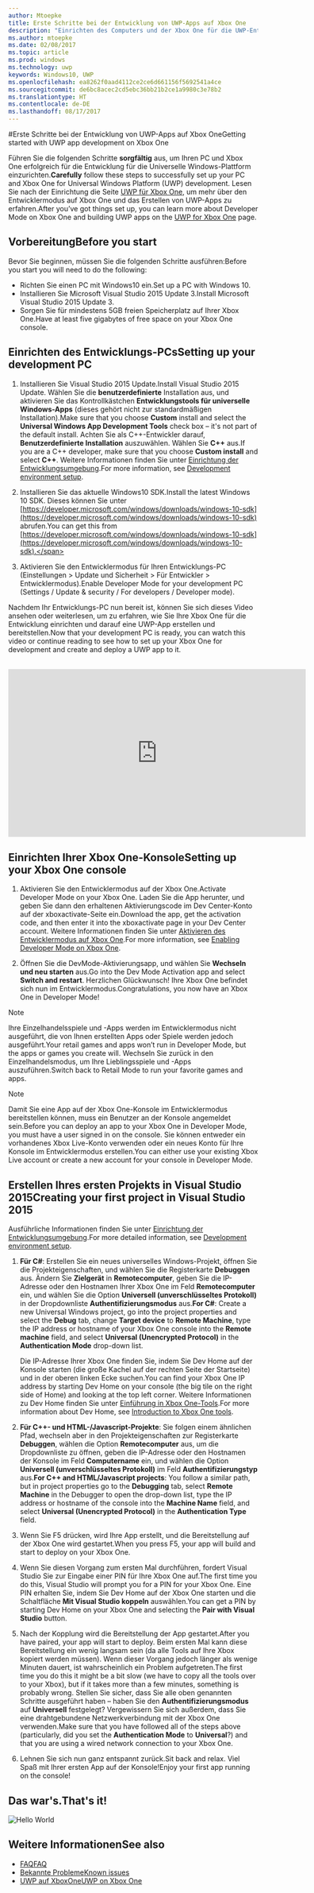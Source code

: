 ```yaml
---
author: Mtoepke
title: Erste Schritte bei der Entwicklung von UWP-Apps auf Xbox One
description: "Einrichten des Computers und der Xbox One für die UWP-Entwicklung"
ms.author: mtoepke
ms.date: 02/08/2017
ms.topic: article
ms.prod: windows
ms.technology: uwp
keywords: Windows10, UWP
ms.openlocfilehash: ea8262f0aad4112ce2ce6d661156f5692541a4ce
ms.sourcegitcommit: de6bc8acec2cd5ebc36bb21b2ce1a9980c3e78b2
ms.translationtype: HT
ms.contentlocale: de-DE
ms.lasthandoff: 08/17/2017
---
```

#<a name="getting-started-with-uwp-app-development-on-xbox-one"></a><span data-ttu-id="f7210-104">Erste Schritte bei der Entwicklung von UWP-Apps auf Xbox One</span><span class="sxs-lookup"><span data-stu-id="f7210-104">Getting started with UWP app development on Xbox One</span></span>

<span data-ttu-id="f7210-105">Führen Sie die folgenden Schritte **sorgfältig** aus, um Ihren PC und Xbox One erfolgreich für die Entwicklung für die Universelle Windows-Plattform einzurichten.</span><span class="sxs-lookup"><span data-stu-id="f7210-105">**Carefully** follow these steps to successfully set up your PC and Xbox One for Universal Windows Platform (UWP) development.</span></span> <span data-ttu-id="f7210-106">Lesen Sie nach der Einrichtung die Seite [UWP für Xbox One](index.md), um mehr über den Entwicklermodus auf Xbox One und das Erstellen von UWP-Apps zu erfahren.</span><span class="sxs-lookup"><span data-stu-id="f7210-106">After you’ve got things set up, you can learn more about Developer Mode on Xbox One and building UWP apps on the [UWP for Xbox One](index.md) page.</span></span> 

## <a name="before-you-start"></a><span data-ttu-id="f7210-107">Vorbereitung</span><span class="sxs-lookup"><span data-stu-id="f7210-107">Before you start</span></span>
<span data-ttu-id="f7210-108">Bevor Sie beginnen, müssen Sie die folgenden Schritte ausführen:</span><span class="sxs-lookup"><span data-stu-id="f7210-108">Before you start you will need to do the following:</span></span>
-   <span data-ttu-id="f7210-109">Richten Sie einen PC mit Windows10 ein.</span><span class="sxs-lookup"><span data-stu-id="f7210-109">Set up a PC with Windows 10.</span></span>
-   <span data-ttu-id="f7210-110">Installieren Sie Microsoft Visual Studio 2015 Update 3.</span><span class="sxs-lookup"><span data-stu-id="f7210-110">Install Microsoft Visual Studio 2015 Update 3.</span></span>
- <span data-ttu-id="f7210-111">Sorgen Sie für mindestens 5GB freien Speicherplatz auf Ihrer Xbox One.</span><span class="sxs-lookup"><span data-stu-id="f7210-111">Have at least five gigabytes of free space on your Xbox One console.</span></span>

## <a name="setting-up-your-development-pc"></a><span data-ttu-id="f7210-112">Einrichten des Entwicklungs-PCs</span><span class="sxs-lookup"><span data-stu-id="f7210-112">Setting up your development PC</span></span>
1.  <span data-ttu-id="f7210-113">Installieren Sie Visual Studio 2015 Update.</span><span class="sxs-lookup"><span data-stu-id="f7210-113">Install Visual Studio 2015 Update.</span></span> <span data-ttu-id="f7210-114">Wählen Sie die **benutzerdefinierte** Installation aus, und aktivieren Sie das Kontrollkästchen **Entwicklungstools für universelle Windows-Apps** (dieses gehört nicht zur standardmäßigen Installation).</span><span class="sxs-lookup"><span data-stu-id="f7210-114">Make sure that you choose **Custom** install and select the **Universal Windows App Development Tools** check box – it's not part of the default install.</span></span> <span data-ttu-id="f7210-115">Achten Sie als C++-Entwickler darauf, **Benutzerdefinierte Installation** auszuwählen. Wählen Sie **C++** aus.</span><span class="sxs-lookup"><span data-stu-id="f7210-115">If you are a C++ developer, make sure that you choose **Custom install** and select **C++**.</span></span> <span data-ttu-id="f7210-116">Weitere Informationen finden Sie unter [Einrichtung der Entwicklungsumgebung](development-environment-setup.md).</span><span class="sxs-lookup"><span data-stu-id="f7210-116">For more information, see [Development environment setup](development-environment-setup.md).</span></span> 

2.  <span data-ttu-id="f7210-117">Installieren Sie das aktuelle Windows10 SDK.</span><span class="sxs-lookup"><span data-stu-id="f7210-117">Install the latest Windows 10 SDK.</span></span> <span data-ttu-id="f7210-118">Dieses können Sie unter [https://developer.microsoft.com/windows/downloads/windows-10-sdk](https://developer.microsoft.com/windows/downloads/windows-10-sdk) abrufen.</span><span class="sxs-lookup"><span data-stu-id="f7210-118">You can get this from [https://developer.microsoft.com/windows/downloads/windows-10-sdk](https://developer.microsoft.com/windows/downloads/windows-10-sdk).</span></span>

3.  <span data-ttu-id="f7210-119">Aktivieren Sie den Entwicklermodus für Ihren Entwicklungs-PC (Einstellungen > Update und Sicherheit > Für Entwickler > Entwicklermodus).</span><span class="sxs-lookup"><span data-stu-id="f7210-119">Enable Developer Mode for your development PC (Settings / Update & security / For developers / Developer mode).</span></span>


<span data-ttu-id="f7210-120">Nachdem Ihr Entwicklungs-PC nun bereit ist, können Sie sich dieses Video ansehen oder weiterlesen, um zu erfahren, wie Sie Ihre Xbox One für die Entwicklung einrichten und darauf eine UWP-App erstellen und bereitstellen.</span><span class="sxs-lookup"><span data-stu-id="f7210-120">Now that your development PC is ready, you can watch this video or continue reading to see how to set up your Xbox One for development and create and deploy a UWP app to it.</span></span>
</br>
</br>
<iframe src="https://channel9.msdn.com/Events/Xbox/App-Dev-on-Xbox/Get-started-with-App-Dev-on-Xbox/player#time=51s:paused" width="600" height="338"  allowFullScreen frameBorder="0"></iframe>

## <a name="setting-up-your-xbox-one-console"></a><span data-ttu-id="f7210-121">Einrichten Ihrer Xbox One-Konsole</span><span class="sxs-lookup"><span data-stu-id="f7210-121">Setting up your Xbox One console</span></span>

1.  <span data-ttu-id="f7210-122">Aktivieren Sie den Entwicklermodus auf der Xbox One.</span><span class="sxs-lookup"><span data-stu-id="f7210-122">Activate Developer Mode on your Xbox One.</span></span> <span data-ttu-id="f7210-123">Laden Sie die App herunter, und geben Sie dann den erhaltenen Aktivierungscode im Dev Center-Konto auf der xboxactivate-Seite ein.</span><span class="sxs-lookup"><span data-stu-id="f7210-123">Download the app, get the activation code, and then enter it into the xboxactivate page in your Dev Center account.</span></span> <span data-ttu-id="f7210-124">Weitere Informationen finden Sie unter [Aktivieren des Entwicklermodus auf Xbox One](devkit-activation.md).</span><span class="sxs-lookup"><span data-stu-id="f7210-124">For more information, see [Enabling Developer Mode on Xbox One](devkit-activation.md).</span></span> 

2.  <span data-ttu-id="f7210-125">Öffnen Sie die DevMode-Aktivierungsapp, und wählen Sie **Wechseln und neu starten** aus.</span><span class="sxs-lookup"><span data-stu-id="f7210-125">Go into the Dev Mode Activation app and select **Switch and restart**.</span></span> <span data-ttu-id="f7210-126">Herzlichen Glückwunsch! Ihre Xbox One befindet sich nun im Entwicklermodus.</span><span class="sxs-lookup"><span data-stu-id="f7210-126">Congratulations, you now have an Xbox One in Developer Mode!</span></span>
  
  > [!NOTE]
  > <span data-ttu-id="f7210-127">Ihre Einzelhandelsspiele und -Apps werden im Entwicklermodus nicht ausgeführt, die von Ihnen erstellten Apps oder Spiele werden jedoch ausgeführt.</span><span class="sxs-lookup"><span data-stu-id="f7210-127">Your retail games and apps won’t run in Developer Mode, but the apps or games you create will.</span></span> <span data-ttu-id="f7210-128">Wechseln Sie zurück in den Einzelhandelsmodus, um Ihre Lieblingsspiele und -Apps auszuführen.</span><span class="sxs-lookup"><span data-stu-id="f7210-128">Switch back to Retail Mode to run your favorite games and apps.</span></span>
    
  > [!NOTE]
  > <span data-ttu-id="f7210-129">Damit Sie eine App auf der Xbox One-Konsole im Entwicklermodus bereitstellen können, muss ein Benutzer an der Konsole angemeldet sein.</span><span class="sxs-lookup"><span data-stu-id="f7210-129">Before you can deploy an app to your Xbox One in Developer Mode, you must have a user signed in on the console.</span></span> <span data-ttu-id="f7210-130">Sie können entweder ein vorhandenes Xbox Live-Konto verwenden oder ein neues Konto für Ihre Konsole im Entwicklermodus erstellen.</span><span class="sxs-lookup"><span data-stu-id="f7210-130">You can either use your existing Xbox Live account or create a new account for your console in Developer Mode.</span></span> 

## <a name="creating-your-first-project-in-visual-studio-2015"></a><span data-ttu-id="f7210-131">Erstellen Ihres ersten Projekts in Visual Studio 2015</span><span class="sxs-lookup"><span data-stu-id="f7210-131">Creating your first project in Visual Studio 2015</span></span>

<span data-ttu-id="f7210-132">Ausführliche Informationen finden Sie unter [Einrichtung der Entwicklungsumgebung](development-environment-setup.md).</span><span class="sxs-lookup"><span data-stu-id="f7210-132">For more detailed information, see [Development environment setup](development-environment-setup.md).</span></span>

1.  <span data-ttu-id="f7210-133">**Für C#**: Erstellen Sie ein neues universelles Windows-Projekt, öffnen Sie die Projekteigenschaften, und wählen Sie die Registerkarte **Debuggen** aus. Ändern Sie **Zielgerät** in **Remotecomputer**, geben Sie die IP-Adresse oder den Hostnamen Ihrer Xbox One im Feld **Remotecomputer** ein, und wählen Sie die Option **Universell (unverschlüsseltes Protokoll)** in der Dropdownliste **Authentifizierungsmodus** aus.</span><span class="sxs-lookup"><span data-stu-id="f7210-133">**For C#**: Create a new Universal Windows project, go into the project properties and select the **Debug** tab, change **Target device** to **Remote Machine**, type the IP address or hostname of your Xbox One console into the **Remote machine** field, and select **Universal (Unencrypted Protocol)** in the **Authentication Mode** drop-down list.</span></span>   

    <span data-ttu-id="f7210-134">Die IP-Adresse Ihrer Xbox One finden Sie, indem Sie Dev Home auf der Konsole starten (die große Kachel auf der rechten Seite der Startseite) und in der oberen linken Ecke suchen.</span><span class="sxs-lookup"><span data-stu-id="f7210-134">You can find your Xbox One IP address by starting Dev Home on your console (the big tile on the right side of Home) and looking at the top left corner.</span></span> <span data-ttu-id="f7210-135">Weitere Informationen zu Dev Home finden Sie unter [Einführung in Xbox One-Tools](introduction-to-xbox-tools.md).</span><span class="sxs-lookup"><span data-stu-id="f7210-135">For more information about Dev Home, see [Introduction to Xbox One tools](introduction-to-xbox-tools.md).</span></span>  

2.  <span data-ttu-id="f7210-136">**Für C++- und HTML-/Javascript-Projekte**: Sie folgen einem ähnlichen Pfad, wechseln aber in den Projekteigenschaften zur Registerkarte **Debuggen**, wählen die Option **Remotecomputer** aus, um die Dropdownliste zu öffnen, geben die IP-Adresse oder den Hostnamen der Konsole im Feld **Computername** ein, und wählen die Option **Universell (unverschlüsseltes Protokoll)** im Feld **Authentifizierungstyp** aus.</span><span class="sxs-lookup"><span data-stu-id="f7210-136">**For C++ and HTML/Javascript projects**:  You follow a similar path, but in project properties go to the **Debugging** tab, select **Remote Machine** in the Debugger to open the drop-down list, type the IP address or hostname of the console into the **Machine Name** field, and select **Universal (Unencrypted Protocol)** in the **Authentication Type** field.</span></span>
   
3.  <span data-ttu-id="f7210-137">Wenn Sie F5 drücken, wird Ihre App erstellt, und die Bereitstellung auf der Xbox One wird gestartet.</span><span class="sxs-lookup"><span data-stu-id="f7210-137">When you press F5, your app will build and start to deploy on your Xbox One.</span></span>
  
4.  <span data-ttu-id="f7210-138">Wenn Sie diesen Vorgang zum ersten Mal durchführen, fordert Visual Studio Sie zur Eingabe einer PIN für Ihre Xbox One auf.</span><span class="sxs-lookup"><span data-stu-id="f7210-138">The first time you do this, Visual Studio will prompt you for a PIN for your Xbox One.</span></span> <span data-ttu-id="f7210-139">Eine PIN erhalten Sie, indem Sie Dev Home auf der Xbox One starten und die Schaltfläche **Mit Visual Studio koppeln** auswählen.</span><span class="sxs-lookup"><span data-stu-id="f7210-139">You can get a PIN by starting Dev Home on your Xbox One and selecting the **Pair with Visual Studio** button.</span></span>
  
5.  <span data-ttu-id="f7210-140">Nach der Kopplung wird die Bereitstellung der App gestartet.</span><span class="sxs-lookup"><span data-stu-id="f7210-140">After you have paired, your app will start to deploy.</span></span> <span data-ttu-id="f7210-141">Beim ersten Mal kann diese Bereitstellung ein wenig langsam sein (da alle Tools auf Ihre Xbox kopiert werden müssen). Wenn dieser Vorgang jedoch länger als wenige Minuten dauert, ist wahrscheinlich ein Problem aufgetreten.</span><span class="sxs-lookup"><span data-stu-id="f7210-141">The first time you do this it might be a bit slow (we have to copy all the tools over to your Xbox), but if it takes more than a few minutes, something is probably wrong.</span></span> <span data-ttu-id="f7210-142">Stellen Sie sicher, dass Sie alle oben genannten Schritte ausgeführt haben – haben Sie den **Authentifizierungsmodus** auf **Universell** festgelegt? Vergewissern Sie sich außerdem, dass Sie eine drahtgebundene Netzwerkverbindung mit der Xbox One verwenden.</span><span class="sxs-lookup"><span data-stu-id="f7210-142">Make sure that you have followed all of the steps above (particularly, did you set the **Authentication Mode** to **Universal**?) and that you are using a wired network connection to your Xbox One.</span></span>  

6. <span data-ttu-id="f7210-143">Lehnen Sie sich nun ganz entspannt zurück.</span><span class="sxs-lookup"><span data-stu-id="f7210-143">Sit back and relax.</span></span> <span data-ttu-id="f7210-144">Viel Spaß mit Ihrer ersten App auf der Konsole!</span><span class="sxs-lookup"><span data-stu-id="f7210-144">Enjoy your first app running on the console!</span></span>  

## <a name="thats-it"></a><span data-ttu-id="f7210-145">Das war's.</span><span class="sxs-lookup"><span data-stu-id="f7210-145">That's it!</span></span>

![Hello World](images/getting-started-hello-world.png)

## <a name="see-also"></a><span data-ttu-id="f7210-147">Weitere Informationen</span><span class="sxs-lookup"><span data-stu-id="f7210-147">See also</span></span>  
- [<span data-ttu-id="f7210-148">FAQ</span><span class="sxs-lookup"><span data-stu-id="f7210-148">FAQ</span></span>](frequently-asked-questions.md)  
- [<span data-ttu-id="f7210-149">Bekannte Probleme</span><span class="sxs-lookup"><span data-stu-id="f7210-149">Known issues</span></span>](known-issues.md)
- [<span data-ttu-id="f7210-150">UWP auf XboxOne</span><span class="sxs-lookup"><span data-stu-id="f7210-150">UWP on Xbox One</span></span>](index.md) 
